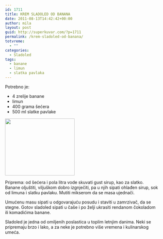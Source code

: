 ```yaml
---
id: 1711
title: KREM SLADOLED OD BANANA
date: 2011-08-13T14:42:42+00:00
author: mila
layout: post
guid: http://superkuvar.com/?p=1711
permalink: /krem-sladoled-od-banana/
totvreme:
  - ""
categories:
  - Sladoled
tags:
  - banane
  - limun
  - slatka pavlaka
---
```

Potrebno je:

  * 4 zrelije banane
  * limun
  * 400 grama šećera
  * 500 ml slatke pavlake

<img class="alignnone size-full wp-image-1713" title="bananasladoled" src="//superkuvar.com/wp-content/uploads/2011/08/bananasladoled-e1313246509174.jpg" alt="" width="229" height="187" /> 

Priprema: od šećera i pola litra vode skuvati gust sirup, kao za slatko. Banane oljuštiti, viljuškom dobro izgnječiti, pa u njih sipati ohlađen sirup, sok od limuna i slatku pavlaku. Mutiti mikserom da se masa ujednači.

Umućenu masu sipati u odgovarajuću posudu i staviti u zamrzivač, da se stegne. Gotov sladoled sipati u čaše i po želji ukrasiti rendanom čokoladom ili komadićima banane.

Sladoled je jedna od omiljenih poslastica u toplim letnjim danima. Neki se pripremaju brzo i lako, a za neke je potrebno više vremena i kulinarskog umeća.

&nbsp;